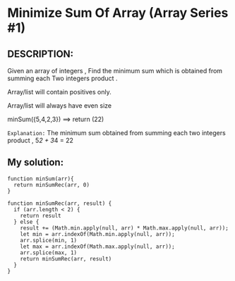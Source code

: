 # Minimize Sum Of Array (Array Series #1)
## DESCRIPTION:
Given an array of integers , Find the minimum sum which is obtained from summing each Two integers product .

Array/list will contain positives only.

Array/list will always have even size

minSum({5,4,2,3}) ==> return (22) 

`Explanation:`
The minimum sum obtained from summing each two integers product ,  5*2 + 3*4 = 22
## My solution:
```
function minSum(arr){
  return minSumRec(arr, 0)
}

function minSumRec(arr, result) {
  if (arr.length < 2) {
    return result
  } else {
    result += (Math.min.apply(null, arr) * Math.max.apply(null, arr));
    let min = arr.indexOf(Math.min.apply(null, arr));
    arr.splice(min, 1)
    let max = arr.indexOf(Math.max.apply(null, arr));
    arr.splice(max, 1)
    return minSumRec(arr, result)
  }
}
```
